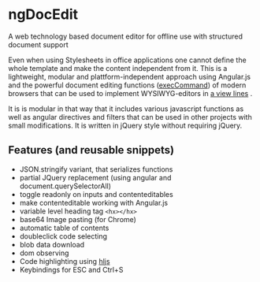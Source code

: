 # ngDocEdit
A web technology based document editor for offline use with structured document support

Even when using Stylesheets in office applications one cannot define the whole template and make the content independent from it.
This is a lightweight, modular and plattform-independent approach using Angular.js and the powerful document editing functions
([execCommand](https://developer.mozilla.org/en-US/docs/Web/API/Document/execCommand)) of modern browsers that can be used to
implement WYSIWYG-editors in [a view lines](https://codepen.io/ElijahFowler/pen/fyILl) .

It is is modular in that way that it includes various javascript functions as well as angular directives and filters that can
be used in other projects with small modifications. It is written in jQuery style without requiring jQuery.

## Features (and reusable snippets)
* JSON.stringify variant, that serializes functions
* partial JQuery replacement (using angular and document.querySelectorAll)
* toggle readonly on inputs and contenteditables
* make contenteditable working with Angular.js
* variable level heading tag `<hx></hx>`
* base64 Image pasting (for Chrome)
* automatic table of contents
* doubleclick code selecting
* blob data download
* dom observing
* Code highlighting using [hljs](https://highlightjs.org/)
* Keybindings for ESC and Ctrl+S
